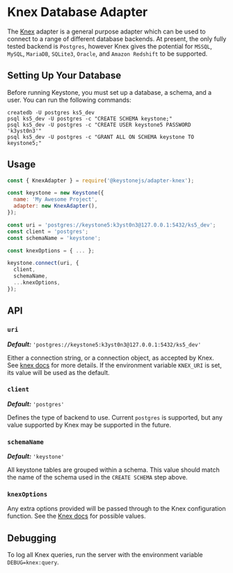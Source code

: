 <!--[meta]
section: packages
title: Database Adapter - Knex
[meta]-->

# Knex Database Adapter

The [Knex](https://knexjs.org/#changelog) adapter is a general purpose adapter which can be used to connect to a range of different database backends.
At present, the only fully tested backend is `Postgres`, however Knex gives the potential for `MSSQL`, `MySQL`, `MariaDB`, `SQLite3`, `Oracle`, and `Amazon Redshift` to be supported.

## Setting Up Your Database

Before running Keystone, you must set up a database, a schema, and a user. You can run the following commands:

```shell
createdb -U postgres ks5_dev
psql ks5_dev -U postgres -c "CREATE SCHEMA keystone;"
psql ks5_dev -U postgres -c "CREATE USER keystone5 PASSWORD 'k3yst0n3'"
psql ks5_dev -U postgres -c "GRANT ALL ON SCHEMA keystone TO keystone5;"
```

## Usage

```javascript
const { KnexAdapter } = require('@keystonejs/adapter-knex');

const keystone = new Keystone({
  name: 'My Awesome Project',
  adapter: new KnexAdapter(),
});

const uri = 'postgres://keystone5:k3yst0n3@127.0.0.1:5432/ks5_dev';
const client = 'postgres';
const schemaName = 'keystone';

const knexOptions = { ... };

keystone.connect(uri, {
  client,
  schemaName,
  ...knexOptions,
});
```

## API

### `uri`

_**Default:**_ `'postgres://keystone5:k3yst0n3@127.0.0.1:5432/ks5_dev'`

Either a connection string, or a connection object, as accepted by Knex.
See [knex docs](https://knexjs.org/#Installation-client) for more details.
If the environment variable `KNEX_URI` is set, its value will be used as the default.

### `client`

_**Default:**_ `'postgres'`

Defines the type of backend to use. Current `postgres` is supported, but any value supported by Knex may be supported in the future.

### `schemaName`

_**Default:**_ `'keystone'`

All keystone tables are grouped within a schema. This value should match the name of the schema used in the `CREATE SCHEMA` step above.

### `knexOptions`

Any extra options provided will be passed through to the Knex configuration function. See the [Knex docs](https://knexjs.org/#Installation-client) for possible values.

## Debugging

To log all Knex queries, run the server with the environment variable `DEBUG=knex:query`.
